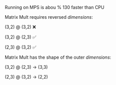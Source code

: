 Running on MPS is abou % 130 faster than CPU
 
Matrix Mult requires reversed *dimensions*:

(3,2) @ (3,2) ❌

(3,2) @ (2,3) ✅

(2,3) @ (3,2) ✅

Matrix Mult has the shape of the outer *dimensions*:

(3,2) @ (2,3) -> (3,3)

(2,3) @ (3,2) -> (2,2)